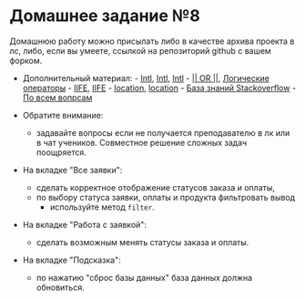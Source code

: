 # Домашнее задание №8

Домашнюю работу можно присылать либо в качестве архива проекта в лс, либо, если вы умеете, ссылкой на репозиторий github с вашем форком.

  - Дополнительный материал:
        - [Intl](https://learn.javascript.ru/intl), [Intl](https://developer.mozilla.org/ru/docs/Web/JavaScript/Reference/Global_Objects/Intl), [Intl](https://habr.com/ru/post/218481/)
        - [|| OR ||](https://learn.javascript.ru/logical-ops), [Логические операторы](https://developer.mozilla.org/ru/docs/Web/JavaScript/Reference/Operators/%D0%9B%D0%BE%D0%B3%D0%B8%D1%87%D0%B5%D1%81%D0%BA%D0%B8%D0%B5_%D0%BE%D0%BF%D0%B5%D1%80%D0%B0%D1%82%D0%BE%D1%80%D1%8B)
        - [IIFE](https://developer.mozilla.org/ru/docs/%D0%A1%D0%BB%D0%BE%D0%B2%D0%B0%D1%80%D1%8C/IIFE), [IIFE](https://learn.javascript.ru/closures)
        - [location](https://developer.mozilla.org/ru/docs/Web/API/Location), [location](https://www.w3schools.com/js/js_window_location.asp)
        - [База знаний Stackoverflow](https://stackoverflow.com/)
        - [По всем вопрсам](https://vk.com/aleksey_danchin)

  - Обратите внимание:
      - задавайте вопросы если не получается преподавателю в лк или в чат учеников. Совместное решение сложных задач поощряется.

  - На вкладке "Все заявки":
      - сделать корректное отображение статусов заказа и оплаты,
      - по выбору статуса заявки, оплаты и продукта фильтровать вывод
          - используйте метод `filter`.

  - На вкладке "Работа с заявкой":
      - сделать возможным менять статусы заказа и оплаты.

  - На вкладке "Подсказка":
      - по нажатию "сброс базы данных" база данных должна обновиться.